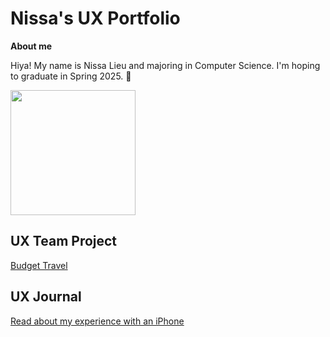 # Nissa's UX Portfolio

__About me__

Hiya! My name is Nissa Lieu and majoring in Computer Science. I'm hoping to graduate in Spring 2025. 🤞

<img src="https://github.com/UsabilityEngineering/ux-portfolio-NissaLieu/assets/35055074/ed4024d5-cf58-47b2-a331-63f4fa062f77" width="200px"/>

## UX Team Project

[Budget Travel](https://chicostate.github.io/UX-BudgetTravel/)

## UX Journal

[Read about my experience with an iPhone](j01/)
